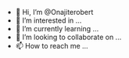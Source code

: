 - 👋 Hi, I’m @Onajiterobert
- 👀 I’m interested in ...
- 🌱 I’m currently learning ...
- 💞️ I’m looking to collaborate on ...
- 📫 How to reach me ...

<!---
Onajiterobert/Onajiterobert is a ✨ special ✨ repository because its `README.md` (this file) appears on your GitHub profile.
You can click the Preview link to take a look at your changes.
--->

